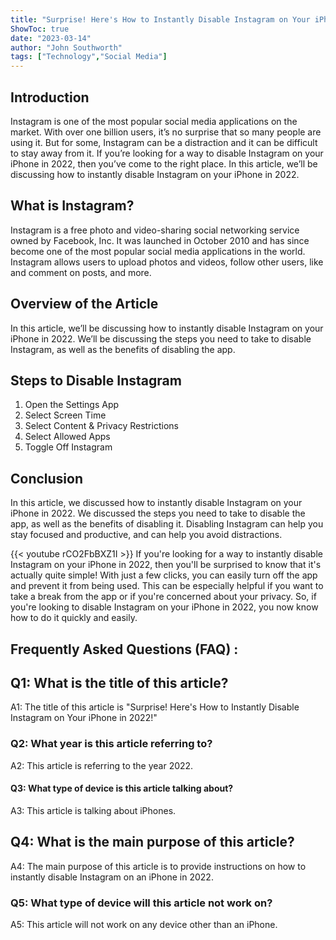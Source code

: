 ```yaml
---
title: "Surprise! Here's How to Instantly Disable Instagram on Your iPhone in 2022!"
ShowToc: true 
date: "2023-03-14"
author: "John Southworth" 
tags: ["Technology","Social Media"]
---
```

## Introduction

Instagram is one of the most popular social media applications on the market. With over one billion users, it’s no surprise that so many people are using it. But for some, Instagram can be a distraction and it can be difficult to stay away from it. If you’re looking for a way to disable Instagram on your iPhone in 2022, then you’ve come to the right place. In this article, we’ll be discussing how to instantly disable Instagram on your iPhone in 2022. 

## What is Instagram?

Instagram is a free photo and video-sharing social networking service owned by Facebook, Inc. It was launched in October 2010 and has since become one of the most popular social media applications in the world. Instagram allows users to upload photos and videos, follow other users, like and comment on posts, and more. 

## Overview of the Article

In this article, we’ll be discussing how to instantly disable Instagram on your iPhone in 2022. We’ll be discussing the steps you need to take to disable Instagram, as well as the benefits of disabling the app. 

## Steps to Disable Instagram 

1. Open the Settings App 
2. Select Screen Time 
3. Select Content & Privacy Restrictions 
4. Select Allowed Apps 
5. Toggle Off Instagram 

## Conclusion

In this article, we discussed how to instantly disable Instagram on your iPhone in 2022. We discussed the steps you need to take to disable the app, as well as the benefits of disabling it. Disabling Instagram can help you stay focused and productive, and can help you avoid distractions.

{{< youtube rCO2FbBXZ1I >}} 
If you're looking for a way to instantly disable Instagram on your iPhone in 2022, then you'll be surprised to know that it's actually quite simple! With just a few clicks, you can easily turn off the app and prevent it from being used. This can be especially helpful if you want to take a break from the app or if you're concerned about your privacy. So, if you're looking to disable Instagram on your iPhone in 2022, you now know how to do it quickly and easily.

## Frequently Asked Questions (FAQ) :
<h2>Q1: What is the title of this article?</h2>

A1: The title of this article is "Surprise! Here's How to Instantly Disable Instagram on Your iPhone in 2022!"

<h3>Q2: What year is this article referring to?</h3>

A2: This article is referring to the year 2022.

<h4>Q3: What type of device is this article talking about?</h4>

A3: This article is talking about iPhones.

<h2>Q4: What is the main purpose of this article?</h2>

A4: The main purpose of this article is to provide instructions on how to instantly disable Instagram on an iPhone in 2022.

<h3>Q5: What type of device will this article not work on?</h3>

A5: This article will not work on any device other than an iPhone.


